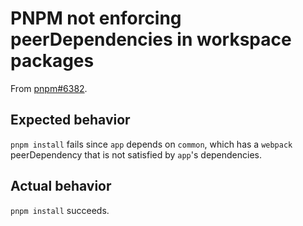 # PNPM not enforcing peerDependencies in workspace packages

From [pnpm#6382](https://github.com/pnpm/pnpm/issues/6382).

## Expected behavior

`pnpm install` fails since `app` depends on `common`, which has a `webpack` peerDependency that is not satisfied by `app`'s dependencies.

## Actual behavior

`pnpm install` succeeds.
